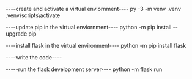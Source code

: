 ----create and activate a virtual enviornment----
py -3 -m venv .venv
.venv\scripts\activate


----update pip in the virtual enviornment----
python -m pip install --upgrade pip


----install flask in the virtual environment----
python -m pip install flask


----write the code----


-----run the flask development server----
python -m flask run